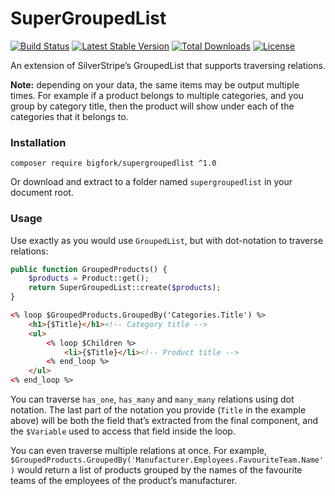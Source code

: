 # SuperGroupedList #
[![Build Status](https://travis-ci.org/bigfork/supergroupedlist.png?branch=master)](https://travis-ci.org/bigfork/supergroupedlist) [![Latest Stable Version](https://poser.pugx.org/bigfork/supergroupedlist/v/stable.png)](https://packagist.org/packages/bigfork/supergroupedlist) [![Total Downloads](https://poser.pugx.org/bigfork/supergroupedlist/downloads.png)](https://packagist.org/packages/bigfork/supergroupedlist) [![License](https://poser.pugx.org/bigfork/supergroupedlist/license.png)](https://packagist.org/packages/bigfork/supergroupedlist)

An extension of SilverStripe’s GroupedList that supports traversing relations.

**Note:** depending on your data, the same items may be output multiple times. For example if a product belongs to multiple categories, and you group by category title, then the product will show under each of the categories that it belongs to.

### Installation ###

```
composer require bigfork/supergroupedlist ^1.0
```

Or download and extract to a folder named `supergroupedlist` in your document root.

### Usage ###

Use exactly as you would use `GroupedList`, but with dot-notation to traverse relations:

```php
public function GroupedProducts() {
	$products = Product::get();
	return SuperGroupedList::create($products);
}
```

```html
<% loop $GroupedProducts.GroupedBy('Categories.Title') %>
	<h1>{$Title}</h1><!-- Category title -->
	<ul>
		<% loop $Children %>
			<li>{$Title}</li><!-- Product title -->
		<% end_loop %>
	</ul>
<% end_loop %>
```

You can traverse `has_one`, `has_many` and `many_many` relations using dot notation. The last part of the notation you provide (`Title` in the example above) will be both the field that’s extracted from the final component, and the `$Variable` used to access that field inside the loop.

You can even traverse multiple relations at once. For example, `$GroupedProducts.GroupedBy('Manufacturer.Employees.FavouriteTeam.Name')` would return a list of products grouped by the names of the favourite teams of the employees of the product’s manufacturer.
